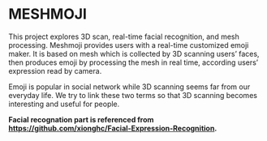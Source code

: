 # MESHMOJI

This project explores 3D scan, real-time facial recognition, and mesh processing. Meshmoji provides users with a real-time customized emoji maker. It is based on mesh which is collected by 3D scanning users’ faces, then produces emoji by processing the mesh in real time, according users’ expression read by camera.

Emoji is popular in social network while 3D scanning seems far from our everyday life. We try to link these two terms so that 3D scanning becomes interesting and useful for people.

**Facial recognation part is referenced from https://github.com/xionghc/Facial-Expression-Recognition.**
